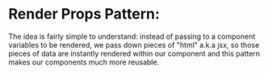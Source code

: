 # Render Props Pattern:
The idea is fairly simple to understand: instead of passing to a component variables to be rendered, we pass down pieces of "html" a.k.a jsx, so those pieces of data are instantly rendered within our component and this pattern makes our components much more reusable.